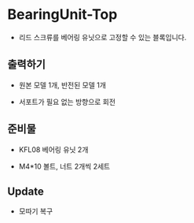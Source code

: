 # BearingUnit-Top

- 리드 스크류를 베어링 유닛으로 고정할 수 있는 블록입니다.

## 출력하기

+ 원본 모델 1개, 반전된 모델 1개

+ 서포트가 필요 없는 방향으로 회전

## 준비물

+ KFL08 베어링 유닛 2개

+ M4*10 볼트, 너트 2개씩 2세트

## Update

+ 모따기 복구
